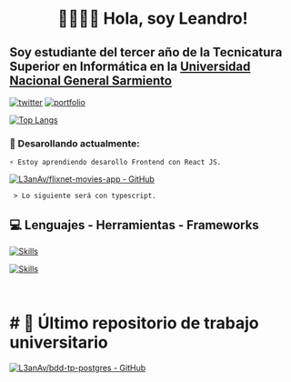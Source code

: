 <h1 align="center"><b>👋🏽👋🏽 Hola, soy Leandro!</b></h1>

## Soy estudiante del tercer año de la Tecnicatura Superior en Informática en la [Universidad Nacional General Sarmiento](https://www.ungs.edu.ar/)

[![twitter](https://img.shields.io/badge/twitter-1DA1F2?style=for-the-badge&logo=twitter&logoColor=white)](https://twitter.com/tetra_pico3) [![portfolio](https://img.shields.io/badge/my_portfolio_👷🏾_(Building)-000?style=for-the-badge&logo=ko-fi&logoColor=white)]() 

[![Top Langs](https://github-readme-stats.vercel.app/api/top-langs/?username=L3anAv&layout=compact)](https://github.com/L3anAv)  

### 🧠 Desarollando actualmente:

`⚡ Estoy aprendiendo desarollo Frontend con React JS.`

[![L3anAv/flixnet-movies-app - GitHub](https://gh-card.dev/repos/L3anAv/flixnet-movies-app.svg)](https://github.com/L3anAv/flixnet-movies-app)

` > Lo siguiente será con typescript.`

## 💻 Lenguajes - Herramientas - Frameworks

[![Skills](https://skillicons.dev/icons?i=react,java,postgres)](https://github.com/L3anAv)

[![Skills](https://skillicons.dev/icons?i=git,vscode,eclipse,linux,vite)](https://github.com/L3anAv) 

<br>

# # 📃 Último repositorio de trabajo universitario

[![L3anAv/bdd-tp-postgres - GitHub](https://gh-card.dev/repos/L3anAv/bdd-tp-postgres.png)](https://github.com/L3anAv/bdd-tp-postgres)
